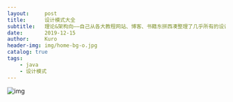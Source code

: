 ```yaml
---
layout:     post
title:      设计模式大全
subtitle:   理论&架构向——自己从各大教程网站、博客、书籍东拼西凑整理了几乎所有的设计模式，应该可以算是史上最全设计模式资料了~
date:       2019-12-15
author:     Kuro
header-img: img/home-bg-o.jpg
catalog: true
tags:
    - java
    - 设计模式
---
```


![img](https://www.runoob.com/wp-content/uploads/2014/08/1200px-ModelViewControllerDiagram2.svg_.png)

